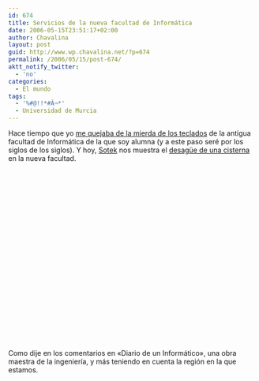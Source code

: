 ```yaml
---
id: 674
title: Servicios de la nueva facultad de Informática
date: 2006-05-15T23:51:17+02:00
author: Chavalina
layout: post
guid: http://www.wp.chavalina.net/?p=674
permalink: /2006/05/15/post-674/
aktt_notify_twitter:
  - 'no'
categories:
  - El mundo
tags:
  - '%#@!!*#Â¬*'
  - Universidad de Murcia
---
```

Hace tiempo que yo <a href="http://chavalina.net/comentar.php?idpost=581" target="_blank">me quejaba de la mierda de los teclados</a> de la antigua facultad de Informática de la que soy alumna (y a este paso seré por los siglos de los siglos). Y hoy, <a href="http://www.sotek.es" target="_blank">Sotek</a> nos muestra el <a href="http://www.sotek.es/2006/05/15/gasto-de-agua-innecesario-en-la-nueva-facultad-de-informtica/" target="_blank">desag&uuml;e de una cisterna</a> en la nueva facultad.  

<object width="425" height="350"><param name="movie" value="http://www.youtube.com/v/8YeQszM7gF4"><embed src="http://www.youtube.com/v/8YeQszM7gF4" type="application/x-shockwave-flash" width="425" height="350"><noembed>Un gasto de agua excesivo</noembed></object>

Como dije en los comentarios en «Diario de un Informático», una obra maestra de la ingeniería, y más teniendo en cuenta la región en la que estamos.